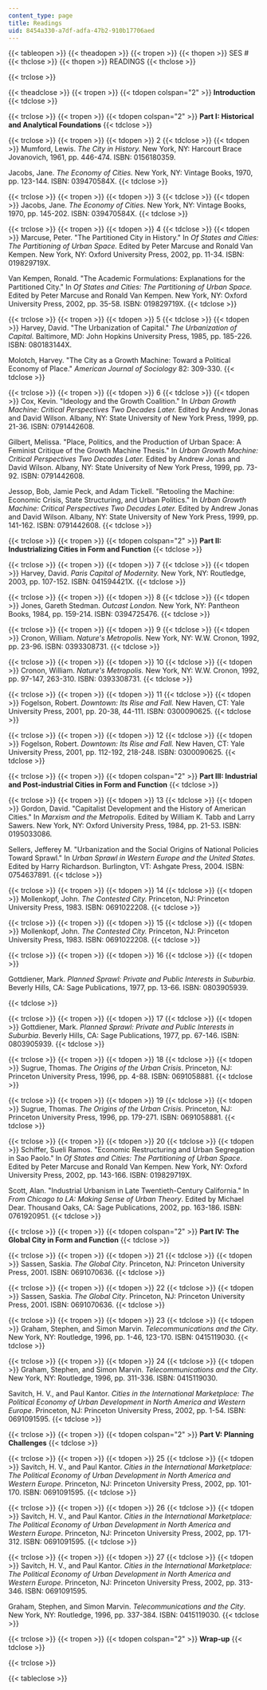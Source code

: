 ```yaml
---
content_type: page
title: Readings
uid: 8454a330-a7df-adfa-47b2-910b17706aed
---
```


{{< tableopen >}}
{{< theadopen >}}
{{< tropen >}}
{{< thopen >}}
SES #
{{< thclose >}}
{{< thopen >}}
READINGS
{{< thclose >}}

{{< trclose >}}

{{< theadclose >}}
{{< tropen >}}
{{< tdopen colspan="2" >}}
**Introduction**
{{< tdclose >}}

{{< trclose >}}
{{< tropen >}}
{{< tdopen colspan="2" >}}
**Part I: Historical and Analytical Foundations**
{{< tdclose >}}

{{< trclose >}}
{{< tropen >}}
{{< tdopen >}}
2
{{< tdclose >}}
{{< tdopen >}}
Mumford, Lewis. _The City in History._ New York, NY: Harcourt Brace Jovanovich, 1961, pp. 446-474. ISBN: 0156180359.  
  
Jacobs, Jane. _The Economy of Cities._ New York, NY: Vintage Books, 1970, pp. 123-144. ISBN: 039470584X.
{{< tdclose >}}

{{< trclose >}}
{{< tropen >}}
{{< tdopen >}}
3
{{< tdclose >}}
{{< tdopen >}}
Jacobs, Jane. _The Economy of Cities._ New York, NY: Vintage Books, 1970, pp. 145-202. ISBN: 039470584X.
{{< tdclose >}}

{{< trclose >}}
{{< tropen >}}
{{< tdopen >}}
4
{{< tdclose >}}
{{< tdopen >}}
Marcuse, Peter. "The Partitioned City in History." In _Of States and Cities: The Partitioning of Urban Space._ Edited by Peter Marcuse and Ronald Van Kempen. New York, NY: Oxford University Press, 2002, pp. 11-34. ISBN: 019829719X.  
  
Van Kempen, Ronald. "The Academic Formulations: Explanations for the Partitioned City." In _Of States and Cities: The Partitioning of Urban Space._ Edited by Peter Marcuse and Ronald Van Kempen. New York, NY: Oxford University Press, 2002, pp. 35-58. ISBN: 019829719X.
{{< tdclose >}}

{{< trclose >}}
{{< tropen >}}
{{< tdopen >}}
5
{{< tdclose >}}
{{< tdopen >}}
Harvey, David. "The Urbanization of Capital." _The Urbanization of Capital._ Baltimore, MD: John Hopkins University Press, 1985, pp. 185-226. ISBN: 080183144X.  
  
Molotch, Harvey. "The City as a Growth Machine: Toward a Political Economy of Place." _American Journal of Sociology_ 82: 309-330.
{{< tdclose >}}

{{< trclose >}}
{{< tropen >}}
{{< tdopen >}}
6
{{< tdclose >}}
{{< tdopen >}}
Cox, Kevin. "Ideology and the Growth Coalition." In _Urban Growth Machine: Critical Perspectives Two Decades Later._ Edited by Andrew Jonas and David Wilson. Albany, NY: State University of New York Press, 1999, pp. 21-36. ISBN: 0791442608.  
  
Gilbert, Melissa. "Place, Politics, and the Production of Urban Space: A Feminist Critique of the Growth Machine Thesis." In _Urban Growth Machine: Critical Perspectives Two Decades Later._ Edited by Andrew Jonas and David Wilson. Albany, NY: State University of New York Press, 1999, pp. 73-92. ISBN: 0791442608.  
  
Jessop, Bob, Jamie Peck, and Adam Tickell. "Retooling the Machine: Economic Crisis, State Structuring, and Urban Politics." In _Urban Growth Machine: Critical Perspectives Two Decades Later._ Edited by Andrew Jonas and David Wilson. Albany, NY: State University of New York Press, 1999, pp. 141-162. ISBN: 0791442608.
{{< tdclose >}}

{{< trclose >}}
{{< tropen >}}
{{< tdopen colspan="2" >}}
**Part II: Industrializing Cities in Form and Function**
{{< tdclose >}}

{{< trclose >}}
{{< tropen >}}
{{< tdopen >}}
7
{{< tdclose >}}
{{< tdopen >}}
Harvey, David. _Paris Capital of Modernity._ New York, NY: Routledge, 2003, pp. 107-152. ISBN: 041594421X.
{{< tdclose >}}

{{< trclose >}}
{{< tropen >}}
{{< tdopen >}}
8
{{< tdclose >}}
{{< tdopen >}}
Jones, Gareth Stedman. _Outcast London._ New York, NY: Pantheon Books, 1984, pp. 159-214. ISBN: 0394725476.
{{< tdclose >}}

{{< trclose >}}
{{< tropen >}}
{{< tdopen >}}
9
{{< tdclose >}}
{{< tdopen >}}
Cronon, William. _Nature's Metropolis._ New York, NY: W.W. Cronon, 1992, pp. 23-96. ISBN: 0393308731.
{{< tdclose >}}

{{< trclose >}}
{{< tropen >}}
{{< tdopen >}}
10
{{< tdclose >}}
{{< tdopen >}}
Cronon, William. _Nature's Metropolis._ New York, NY: W.W. Cronon, 1992, pp. 97-147, 263-310. ISBN: 0393308731.
{{< tdclose >}}

{{< trclose >}}
{{< tropen >}}
{{< tdopen >}}
11
{{< tdclose >}}
{{< tdopen >}}
Fogelson, Robert. _Downtown: Its Rise and Fall._ New Haven, CT: Yale University Press, 2001, pp. 20-38, 44-111. ISBN: 0300090625.
{{< tdclose >}}

{{< trclose >}}
{{< tropen >}}
{{< tdopen >}}
12
{{< tdclose >}}
{{< tdopen >}}
Fogelson, Robert. _Downtown: Its Rise and Fall._ New Haven, CT: Yale University Press, 2001, pp. 112-192, 218-248. ISBN: 0300090625.
{{< tdclose >}}

{{< trclose >}}
{{< tropen >}}
{{< tdopen colspan="2" >}}
**Part III: Industrial and Post-industrial Cities in Form and Function**
{{< tdclose >}}

{{< trclose >}}
{{< tropen >}}
{{< tdopen >}}
13
{{< tdclose >}}
{{< tdopen >}}
Gordon, David. "Capitalist Development and the History of American Cities." In _Marxism and the Metropolis._ Edited by William K. Tabb and Larry Sawers. New York, NY: Oxford University Press, 1984, pp. 21-53. ISBN: 0195033086.  
  
Sellers, Jefferey M. "Urbanization and the Social Origins of National Policies Toward Sprawl." In _Urban Sprawl in Western Europe and the United States._ Edited by Harry Richardson. Burlington, VT: Ashgate Press, 2004. ISBN: 0754637891.
{{< tdclose >}}

{{< trclose >}}
{{< tropen >}}
{{< tdopen >}}
14
{{< tdclose >}}
{{< tdopen >}}
Mollenkopf, John. _The Contested City._ Princeton, NJ: Princeton University Press, 1983. ISBN: 0691022208.
{{< tdclose >}}

{{< trclose >}}
{{< tropen >}}
{{< tdopen >}}
15
{{< tdclose >}}
{{< tdopen >}}
Mollenkopf, John. _The Contested City._ Princeton, NJ: Princeton University Press, 1983. ISBN: 0691022208.
{{< tdclose >}}

{{< trclose >}}
{{< tropen >}}
{{< tdopen >}}
16
{{< tdclose >}}
{{< tdopen >}}


Gottdiener, Mark. _Planned Sprawl: Private and Public Interests in Suburbia_. Beverly Hills, CA: Sage Publications, 1977, pp. 13-66. ISBN: 0803905939.


{{< tdclose >}}

{{< trclose >}}
{{< tropen >}}
{{< tdopen >}}
17
{{< tdclose >}}
{{< tdopen >}}
Gottdiener, Mark. _Planned Sprawl: Private and Public Interests in Suburbia_. Beverly Hills, CA: Sage Publications, 1977, pp. 67-146. ISBN: 0803905939.
{{< tdclose >}}

{{< trclose >}}
{{< tropen >}}
{{< tdopen >}}
18
{{< tdclose >}}
{{< tdopen >}}
Sugrue, Thomas. _The Origins of the Urban Crisis_. Princeton, NJ: Princeton University Press, 1996, pp. 4-88. ISBN: 0691058881.
{{< tdclose >}}

{{< trclose >}}
{{< tropen >}}
{{< tdopen >}}
19
{{< tdclose >}}
{{< tdopen >}}
Sugrue, Thomas. _The Origins of the Urban Crisis_. Princeton, NJ: Princeton University Press, 1996, pp. 179-271. ISBN: 0691058881.
{{< tdclose >}}

{{< trclose >}}
{{< tropen >}}
{{< tdopen >}}
20
{{< tdclose >}}
{{< tdopen >}}
Schiffer, Sueli Ramos. "Economic Restructuring and Urban Segregation in Sao Paolo." In _Of States and Cities: The Partitioning of Urban Space_. Edited by Peter Marcuse and Ronald Van Kempen. New York, NY: Oxford University Press, 2002, pp. 143-166. ISBN: 019829719X.  
  
Scott, Alan. "Industrial Urbanism in Late Twentieth-Century California." In _From Chicago to LA: Making Sense of Urban Theory_. Edited by Michael Dear. Thousand Oaks, CA: Sage Publications, 2002, pp. 163-186. ISBN: 0761920951.
{{< tdclose >}}

{{< trclose >}}
{{< tropen >}}
{{< tdopen colspan="2" >}}
**Part IV: The Global City in Form and Function**
{{< tdclose >}}

{{< trclose >}}
{{< tropen >}}
{{< tdopen >}}
21
{{< tdclose >}}
{{< tdopen >}}
Sassen, Saskia. _The Global City_. Princeton, NJ: Princeton University Press, 2001. ISBN: 0691070636.
{{< tdclose >}}

{{< trclose >}}
{{< tropen >}}
{{< tdopen >}}
22
{{< tdclose >}}
{{< tdopen >}}
Sassen, Saskia. _The Global City_. Princeton, NJ: Princeton University Press, 2001. ISBN: 0691070636.
{{< tdclose >}}

{{< trclose >}}
{{< tropen >}}
{{< tdopen >}}
23
{{< tdclose >}}
{{< tdopen >}}
Graham, Stephen, and Simon Marvin. _Telecommunications and the City_. New York, NY: Routledge, 1996, pp. 1-46, 123-170. ISBN: 0415119030.
{{< tdclose >}}

{{< trclose >}}
{{< tropen >}}
{{< tdopen >}}
24
{{< tdclose >}}
{{< tdopen >}}
Graham, Stephen, and Simon Marvin. _Telecommunications and the City_. New York, NY: Routledge, 1996, pp. 311-336. ISBN: 0415119030.  
  
Savitch, H. V., and Paul Kantor. _Cities in the International Marketplace: The Political Economy of Urban Development in North America and Western Europe_. Princeton, NJ: Princeton University Press, 2002, pp. 1-54. ISBN: 0691091595.
{{< tdclose >}}

{{< trclose >}}
{{< tropen >}}
{{< tdopen colspan="2" >}}
**Part V: Planning Challenges**
{{< tdclose >}}

{{< trclose >}}
{{< tropen >}}
{{< tdopen >}}
25
{{< tdclose >}}
{{< tdopen >}}
Savitch, H. V., and Paul Kantor. _Cities in the International Marketplace: The Political Economy of Urban Development in North America and Western Europe_. Princeton, NJ: Princeton University Press, 2002, pp. 101-170. ISBN: 0691091595.
{{< tdclose >}}

{{< trclose >}}
{{< tropen >}}
{{< tdopen >}}
26
{{< tdclose >}}
{{< tdopen >}}
Savitch, H. V., and Paul Kantor. _Cities in the International Marketplace: The Political Economy of Urban Development in North America and Western Europe_. Princeton, NJ: Princeton University Press, 2002, pp. 171-312. ISBN: 0691091595.
{{< tdclose >}}

{{< trclose >}}
{{< tropen >}}
{{< tdopen >}}
27
{{< tdclose >}}
{{< tdopen >}}
Savitch, H. V., and Paul Kantor. _Cities in the International Marketplace: The Political Economy of Urban Development in North America and Western Europe_. Princeton, NJ: Princeton University Press, 2002, pp. 313-346. ISBN: 0691091595.  
  
Graham, Stephen, and Simon Marvin. _Telecommunications and the City_. New York, NY: Routledge, 1996, pp. 337-384. ISBN: 0415119030.
{{< tdclose >}}

{{< trclose >}}
{{< tropen >}}
{{< tdopen colspan="2" >}}
**Wrap-up**
{{< tdclose >}}

{{< trclose >}}

{{< tableclose >}}